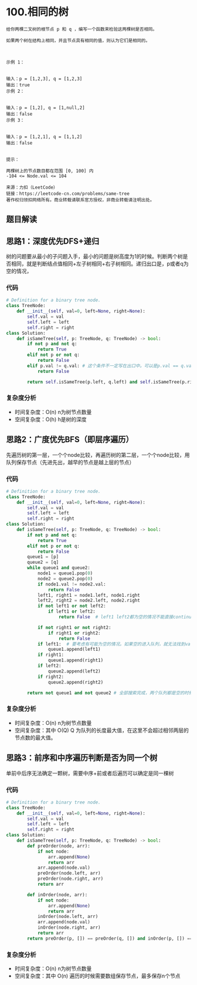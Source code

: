 # 100.相同的树

~~~typora
给你两棵二叉树的根节点 p 和 q ，编写一个函数来检验这两棵树是否相同。

如果两个树在结构上相同，并且节点具有相同的值，则认为它们是相同的。

 

示例 1：


输入：p = [1,2,3], q = [1,2,3]
输出：true
示例 2：


输入：p = [1,2], q = [1,null,2]
输出：false
示例 3：


输入：p = [1,2,1], q = [1,1,2]
输出：false
 

提示：

两棵树上的节点数目都在范围 [0, 100] 内
-104 <= Node.val <= 104

来源：力扣（LeetCode）
链接：https://leetcode-cn.com/problems/same-tree
著作权归领扣网络所有。商业转载请联系官方授权，非商业转载请注明出处。
~~~

## 题目解读



## 思路1：深度优先DFS+递归

树的问题要从最小的子问题入手，最小的问题是树高度为1的时候。判断两个树是否相同，就是判断结点值相同+左子树相同+右子树相同。递归出口是，p或者q为空的情况，

### 代码

~~~python
# Definition for a binary tree node.
class TreeNode:
    def __init__(self, val=0, left=None, right=None):
        self.val = val
        self.left = left
        self.right = right
class Solution:
    def isSameTree(self, p: TreeNode, q: TreeNode) -> bool:
        if not p and not q:
            return True
        elif not p or not q:
            return False
        elif p.val != q.val: # 这个条件不一定写在出口中。可以是p.val == q.val and self.isSameTree(p.left, q.left) and self.isSameTree(p.right, q.right)
            return False

        return self.isSameTree(p.left, q.left) and self.isSameTree(p.right, q.right)
~~~

### 复杂度分析

- 时间复杂度：O(n) n为树节点数量
- 空间复杂度：O(h) h是树的深度

## 思路2：广度优先BFS（即层序遍历）

先遍历树的第一层，一个个node比较，再遍历树的第二层，一个个node比较，用队列保存节点（先进先出，越早的节点是越上层的节点）

### 代码

```python
# Definition for a binary tree node.
class TreeNode:
    def __init__(self, val=0, left=None, right=None):
        self.val = val
        self.left = left
        self.right = right
class Solution:
    def isSameTree(self, p: TreeNode, q: TreeNode) -> bool:
        if not p and not q:
            return True
        elif not p or not q:
            return False
        queue1 = [p]
        queue2 = [q]
        while queue1 and queue2:
            node1 = queue1.pop(0)
            node2 = queue2.pop(0)
            if node1.val != node2.val:
                return False
            left1, right1 = node1.left, node1.right
            left2, right2 = node2.left, node2.right
            if not left1 or not left2:
                if left1 or left2:
                    return False  # left1 left2都为空的情况不能直接continue，不然下面的会无法计算

            if not right1 or not right2:
                if right1 or right2:
                    return False
            if left1:  # 要考虑有可能为空的情况。如果空的进入队列，就无法找到val
                queue1.append(left1)
            if right1:
                queue1.append(right1)
            if left2:
                queue2.append(left2)
            if right2:
                queue2.append(right2)

        return not queue1 and not queue2 # 全部搜索完成，两个队列都是空的时候，说明两个树是一样的

```

### 复杂度分析

- 时间复杂度：O(n) n为树节点数量
- 空间复杂度：其中 O(Q) Q 为队列的长度最大值，在这里不会超过相邻两层的节点数的最大值。

## 思路3：前序和中序遍历判断是否为同一个树

单前中后序无法确定一颗树，需要中序+前或者后遍历可以确定是同一棵树

### 代码

```python
# Definition for a binary tree node.
class TreeNode:
    def __init__(self, val=0, left=None, right=None):
        self.val = val
        self.left = left
        self.right = right
class Solution:
    def isSameTree(self, p: TreeNode, q: TreeNode) -> bool:
        def preOrder(node, arr):
            if not node:
                arr.append(None)
                return arr
            arr.append(node.val)
            preOrder(node.left, arr)
            preOrder(node.right, arr)
            return arr

        def inOrder(node, arr):
            if not node:
                arr.append(None)
                return arr
            inOrder(node.left, arr)
            arr.append(node.val)
            inOrder(node.right, arr)
            return arr
        return preOrder(p, []) == preOrder(q, []) and inOrder(p, []) == inOrder(q, [])
```

### 复杂度分析

- 时间复杂度：O(n) n为树节点数量
- 空间复杂度：其中 O(n) 遍历的时候需要数组保存节点，最多保存n个节点